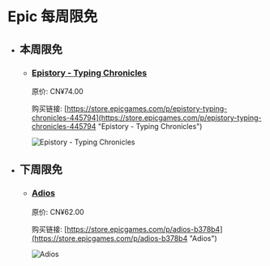 # Epic 每周限免

- ## 本周限免


  - ### [Epistory - Typing Chronicles](https://store.epicgames.com/p/epistory-typing-chronicles-445794 "Epistory - Typing Chronicles")

    原价: CN¥74.00

    购买链接: [https://store.epicgames.com/p/epistory-typing-chronicles-445794](https://store.epicgames.com/p/epistory-typing-chronicles-445794 "Epistory - Typing Chronicles")

    ![Epistory - Typing Chronicles](https://cdn1.epicgames.com/spt-assets/2fe270709f944fc398851454cf476f95/epistory-typing-adventure-1t9zx.jpg)


- ## 下周限免


  - ### [Adios](https://store.epicgames.com/p/adios-b378b4 "Adios")

    原价: CN¥62.00

    购买链接: [https://store.epicgames.com/p/adios-b378b4](https://store.epicgames.com/p/adios-b378b4 "Adios")

    ![Adios](https://cdn1.epicgames.com/spt/e8e605d4-bd25-48d7-b99c-c8df348c9d81/adios-offer-41329995.jpg)

